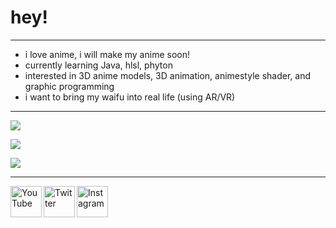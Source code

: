 # hey!




---

- i love anime, i will make my anime soon!
- currently learning Java, hlsl, phyton
- interested in 3D anime models, 3D animation, animestyle shader, and graphic programming
- i want to bring my waifu into real life (using AR/VR)

---

![](https://github-readme-stats-kappa-pearl.vercel.app/api?username=Yasuharaa&show_icons=true&theme=radical)

![](https://github-readme-stats-kappa-pearl.vercel.app/api/top-langs/?username=Yasuharaa&show_icons=true&theme=radical)

![](https://komarev.com/ghpvc/?username=Yasuharaa&color=d93a7c)

<hr>

[<img align="left" alt="YouTube" height="50px" src="https://cdn.cdnlogo.com/logos/y/57/youtube-icon.svg" />][youtube]
[<img align="left" alt="Twitter" height="50px" src="https://cdn.cdnlogo.com/logos/t/96/twitter-icon.svg" />][twitter]
[<img align="left" alt="Instagram" height="50px" src="https://cdn.cdnlogo.com/logos/i/4/instagram.svg" />][instagram]

[youtube]: https://www.youtube.com/
[twitter]: https://www.twitter.com/
[instagram]: https://www.instagram.com/
